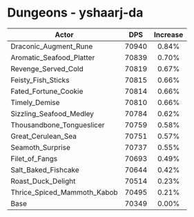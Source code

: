 # Dungeons - yshaarj-da
| Actor | DPS | Increase |
|---|:---:|:---:|
|Draconic_Augment_Rune|70940|0.84%|
|Aromatic_Seafood_Platter|70839|0.70%|
|Revenge_Served_Cold|70819|0.67%|
|Feisty_Fish_Sticks|70815|0.66%|
|Fated_Fortune_Cookie|70814|0.66%|
|Timely_Demise|70810|0.66%|
|Sizzling_Seafood_Medley|70784|0.62%|
|Thousandbone_Tongueslicer|70759|0.58%|
|Great_Cerulean_Sea|70751|0.57%|
|Seamoth_Surprise|70737|0.55%|
|Filet_of_Fangs|70693|0.49%|
|Salt_Baked_Fishcake|70644|0.42%|
|Roast_Duck_Delight|70514|0.23%|
|Thrice_Spiced_Mammoth_Kabob|70495|0.21%|
|Base|70349|0.00%|
